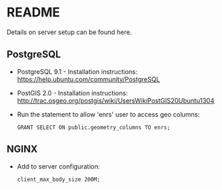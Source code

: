 README
======

Details on server setup can be found here.


PostgreSQL
----------

* PostgreSQL 9.1 -
  Installation instructions: https://help.ubuntu.com/community/PostgreSQL
* PostGIS 2.0 -
  Installation instructions: http://trac.osgeo.org/postgis/wiki/UsersWikiPostGIS20Ubuntu1304

* Run the statement to allow 'enrs' user to access geo columns:

      GRANT SELECT ON public.geometry_columns TO enrs;


NGINX
-----

* Add to server configuration:

      client_max_body_size 200M;
